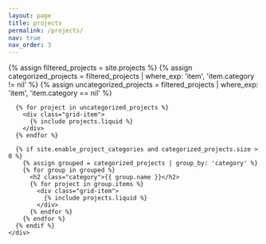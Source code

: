 ```yaml
---
layout: page
title: projects
permalink: /projects/
nav: true
nav_order: 3
---
```


<div class="projects">
  <div class="grid">
    <div class="grid-sizer"></div>
    <div class="row">
      {% assign filtered_projects = site.projects %}
      {% assign categorized_projects = filtered_projects | where_exp: 'item', 'item.category != nil' %}
      {% assign uncategorized_projects = filtered_projects | where_exp: 'item', 'item.category == nil' %}

      {% for project in uncategorized_projects %}
        <div class="grid-item">
          {% include projects.liquid %}
        </div>
      {% endfor %}

      {% if site.enable_project_categories and categorized_projects.size > 0 %}
        {% assign grouped = categorized_projects | group_by: 'category' %}
        {% for group in grouped %}
          <h2 class="category">{{ group.name }}</h2>
          {% for project in group.items %}
            <div class="grid-item">
              {% include projects.liquid %}
            </div>
          {% endfor %}
        {% endfor %}
      {% endif %}
    </div>
  </div>
</div>
